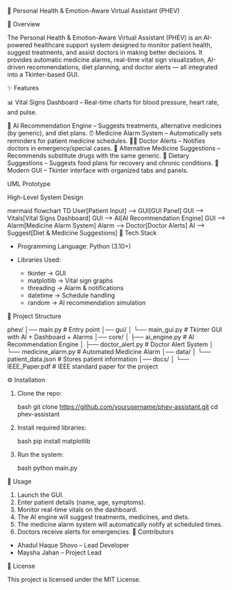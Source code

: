  🏥 Personal Health & Emotion-Aware Virtual Assistant (PHEV)

 📌 Overview

The Personal Health & Emotion-Aware Virtual Assistant (PHEV) is an AI-powered healthcare support system designed to monitor patient health, suggest treatments, and assist doctors in making better decisions. It provides automatic medicine alarms, real-time vital sign visualization, AI-driven recommendations, diet planning, and doctor alerts — all integrated into a Tkinter-based GUI.


✨ Features

 📊  Vital Signs Dashboard  – Real-time charts for blood pressure, heart rate, and pulse.
 
 🤖 AI Recommendation Engine – Suggests treatments, alternative medicines (by generic), and diet plans.
 ⏰ Medicine Alarm System – Automatically sets reminders for patient medicine schedules.
 👨‍⚕️ Doctor Alerts – Notifies doctors in emergency/special cases.
 💊 Alternative Medicine Suggestions – Recommends substitute drugs with the same generic.
 🥗 Dietary Suggestions – Suggests food plans for recovery and chronic conditions.
  🎨 Modern GUI – Tkinter interface with organized tabs and panels.



 UML Prototype

 High-Level System Design

 mermaid
flowchart TD
    User[Patient Input] --> GUI[GUI Panel]
    GUI --> Vitals[Vital Signs Dashboard]
    GUI --> AI[AI Recommendation Engine]
    GUI --> Alarm[Medicine Alarm System]
    Alarm --> Doctor[Doctor Alerts]
    AI --> Suggest[Diet & Medicine Suggestions]
🚀 Tech Stack

* Programming Language: Python (3.10+)
* Libraries Used:

  * tkinter → GUI
  * matplotlib → Vital sign graphs
  * threading → Alarm & notifications
  * datetime → Schedule handling
  * random → AI recommendation simulation



 📂 Project Structure


phev/
│── main.py                 # Entry point
│── gui/
│   └──  main_gui.py         # Tkinter GUI with AI + Dashboard + Alarms
│── core/
│   ├── ai_engine.py        # AI Recommendation Engine
│   ├── doctor_alert.py     # Doctor Alert System
│   └── medicine_alarm.py   # Automated Medicine Alarm
│── data/
│   └── patient_data.json   # Stores patient information
│── docs/
│   └── IEEE_Paper.pdf      # IEEE standard paper for the project



 ⚙️ Installation

1. Clone the repo:

   bash
   git clone https://github.com/yourusername/phev-assistant.git
   cd phev-assistant
  
2. Install required libraries:

    bash
   pip install matplotlib
   
3. Run the system:

   bash
   python main.py
  



 📌 Usage

1. Launch the GUI.
2. Enter patient details (name, age, symptoms).
3. Monitor real-time vitals on the dashboard.
4. The AI engine will suggest treatments, medicines, and diets.
5. The medicine alarm system will automatically notify at scheduled times.
6. Doctors receive alerts for emergencies.
 👥 Contributors

* Ahadul Haque Shovo – Lead Developer
* Maysha Jahan – Project Lead

 📜 License

This project is licensed under the MIT License.


